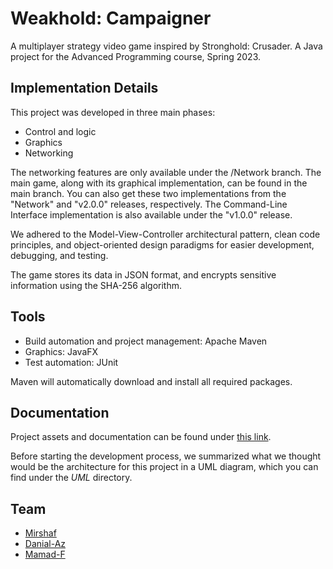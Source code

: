 # Weakhold: Campaigner

A multiplayer strategy video game inspired by Stronghold: Crusader. A Java project for the Advanced Programming course, Spring 2023.


## Implementation Details

This project was developed in three main phases: 
- Control and logic
- Graphics
- Networking

The networking features are only available under the /Network branch. The main game, along with its graphical implementation, can be found in the main branch. You can also get these two implementations from the "Network" and "v2.0.0" releases, respectively. The Command-Line Interface implementation is also available under the "v1.0.0" release.

We adhered to the Model-View-Controller architectural pattern, clean code principles, and object-oriented design paradigms for easier development, debugging, and testing.

The game stores its data in JSON format, and encrypts sensitive information using the SHA-256 algorithm.

## Tools
- Build automation and project management: Apache Maven
- Graphics: JavaFX
- Test automation: JUnit
  
Maven will automatically download and install all required packages.

## Documentation

Project assets and documentation can be found under [this link](https://github.com/advanced-programming-sut-2023/project-assets).

Before starting the development process, we summarized what we thought would be the architecture for this project in a UML diagram, which you can find under the *UML* directory.

## Team
- [Mirshaf](https://github.com/mirshaf)
- [Danial-Az](https://github.com/danial-az)
- [Mamad-F](https://github.com/Mamadf)

